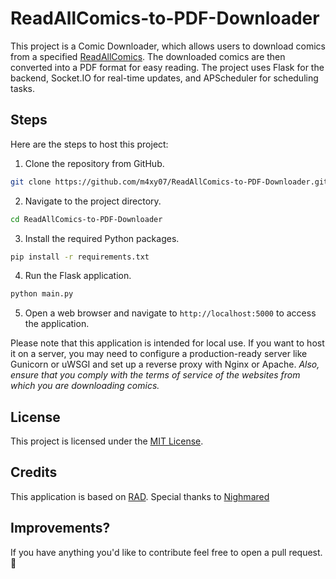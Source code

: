# ReadAllComics-to-PDF-Downloader

This project is a Comic Downloader, which allows users to download comics from a specified [ReadAllComics](https://readallcomics.com). The downloaded comics are then converted into a PDF format for easy reading. The project uses Flask for the backend, Socket.IO for real-time updates, and APScheduler for scheduling tasks.

## Steps
Here are the steps to host this project:

1. Clone the repository from GitHub.
```sh
git clone https://github.com/m4xy07/ReadAllComics-to-PDF-Downloader.git
```

2. Navigate to the project directory.
```sh
cd ReadAllComics-to-PDF-Downloader
```

3. Install the required Python packages.
```sh
pip install -r requirements.txt
```

4. Run the Flask application.
```sh
python main.py
```

5. Open a web browser and navigate to `http://localhost:5000` to access the application.

Please note that this application is intended for local use. If you want to host it on a server, you may need to configure a production-ready server like Gunicorn or uWSGI and set up a reverse proxy with Nginx or Apache. *Also, ensure that you comply with the terms of service of the websites from which you are downloading comics.*

## License
This project is licensed under the [MIT License](LICENSE).

## Credits
This application is based on [RAD](https://github.com/Nighmared/RAD). Special thanks to [Nighmared](https://github.com/Nighmared)

## Improvements?
If you have anything you'd like to contribute feel free to open a pull request. 💖
